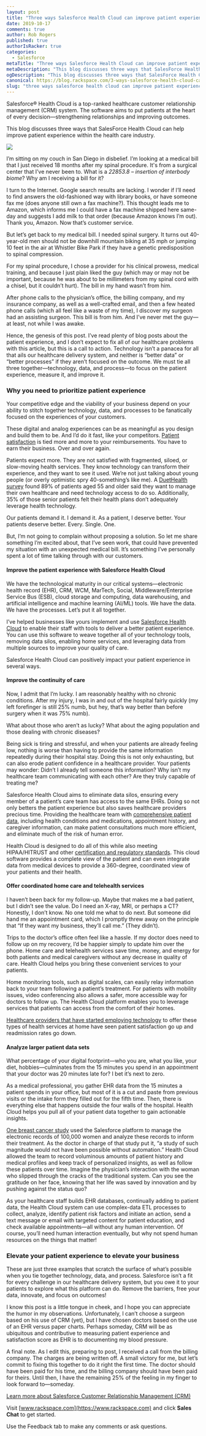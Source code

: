 ```yaml
---
layout: post
title: "Three ways Salesforce Health Cloud can improve patient experience"
date: 2019-10-17
comments: true
author: Rob Rogers
published: true
authorIsRacker: true
categories:
  - Salesforce
metaTitle: "Three ways Salesforce Health Cloud can improve patient experience"
metaDescription: "This blog discusses three ways that SalesForce Health Cloud can help improve patient experience within the health care industry."
ogDescription: "This blog discusses three ways that SalesForce Health Cloud can help improve patient experience within the health care industry."
canonical: https://blog.rackspace.com/3-ways-salesforce-health-cloud-can-improve-patient-experience/
slug: "three ways salesforce health cloud can improve patient experience" 
---
```


Salesforce&reg; Health Cloud is a top-ranked healthcare customer relationship
management (CRM) system. The software aims to put patients at the heart of
every decision&mdash;strengthening relationships and improving outcomes.

This blog discusses three ways that SalesForce Health Cloud can help
improve patient experience within the health care industry.

<!--more-->
![](Picture1.png)

I’m sitting on my couch in San Diego in disbelief. I’m looking at a medical bill
that I just received 18 months after my spinal procedure. It's from a surgical
center that I’ve never been to. What is a *22853.8 – insertion of interbody biome*?
Why am I receiving a bill for it?

I turn to the Internet. Google search results are lacking. I wonder if I’ll need
to find answers the old-fashioned way with library books, or have someone fax me
(does anyone still own a fax machine?). This thought leads me to Amazon, which
informs me I could have a fax machine shipped here same-day and suggests I add
milk to that order (because Amazon knows I’m out). Thank you, Amazon. Now that’s
customer service.

But let’s get back to my medical bill. I needed spinal surgery. It turns out
40-year-old men should not be downhill mountain biking at 35 mph or jumping 10
feet in the air at Whistler Bike Park if they have a genetic predisposition to
spinal compression.

For my spinal procedure, I chose a provider for his clinical prowess, medical
training, and because I just plain liked the guy (which may or may not be
important, because he was about to be millimeters from my spinal cord with a
chisel, but it couldn’t hurt). The bill in my hand wasn’t from him.

After phone calls to the physician’s office, the billing company, and my
insurance company, as well as a well-crafted email, and then a few heated phone
calls (which all feel like a waste of my time), I discover my surgeon had an
assisting surgeon. This bill is from him. And I’ve never met the guy&mdash;at
least, not while I was awake.

Hence, the genesis of this post. I’ve read plenty of blog posts about the patient
experience, and I don’t expect to fix all of our healthcare problems with this
article, but this is a call to action. Technology isn’t a panacea for all that
ails our healthcare delivery system, and neither is “better data” or “better
processes” if they aren’t focused on the outcome. We must tie all three
together&mdash;technology, data, and process&mdash;to focus on the patient
experience, measure it, and improve it.

### Why you need to prioritize patient experience

Your competitive edge and the viability of your business depend on your ability
to stitch together technology, data, and processes to be fanatically focused on
the experiences of your customers.

These digital and analog experiences can be as meaningful as you design and
build them to be. And I’d do it fast, like your competitors.
[Patient satisfaction](https://www.accessefm.com/blog/how-does-patient-satisfaction-impact-reimbursement)
is tied more and more to your reimbursements. You have to earn their business.
Over and over again.

Patients expect more. They are not satisfied with fragmented, siloed, or
slow-moving health services. They know technology can transform their experience,
and they want to see it used. We’re not just talking about young people (or overly
optimistic spry 40-something’s like me). A
[DuetHealth survey](https://www.duethealth.com/patient-engagement-stats-that-keep-hospital-ceos-up-at-night/)
found 89% of patients aged 55 and older said they want to manage their own
healthcare and need technology access to do so. Additionally, 35% of those senior
patients felt their health plans don’t adequately leverage health technology.

Our patients demand it. I demand it. As a patient, I deserve better. Your
patients deserve better. Every. Single. One.

But, I’m not going to complain without proposing a solution. So let me share
something I’m excited about, that I’ve seen work, that could have prevented my
situation with an unexpected medical bill. It’s something I’ve personally spent
a lot of time talking through with our customers.

#### Improve the patient experience with Salesforce Health Cloud

We have the technological maturity in our critical systems&mdash;electronic
health record (EHR), CRM, WCM, MarTech, Social, Middleware/Enterprise Service
Bus (ESB), cloud storage and computing, data warehousing, and artificial
intelligence and machine learning (AI/ML) tools. We have the data. We have the
processes. Let’s put it all together.

I’ve helped businesses like yours implement and use
[Salesforce Health Cloud](https://www.salesforce.com/solutions/industries/healthcare/health-cloud/)
to enable their staff with tools to deliver a better patient experience. You
can use this software to weave together all of your technology tools, removing
data silos, enabling home services, and leveraging data from multiple sources
to improve your quality of care.

Salesforce Health Cloud can positively impact your patient experience in several
ways.

#### Improve the continuity of care

Now, I admit that I’m lucky. I am reasonably healthy with no chronic conditions.
After my injury, I was in and out of the hospital fairly quickly (my left
forefinger is still 25% numb, but hey, that’s way better than before surgery
when it was 75% numb).

What about those who aren’t as lucky? What about the aging population and those
dealing with chronic diseases?

Being sick is tiring and stressful, and when your patients are already feeling
low, nothing is worse than having to provide the same information repeatedly
during their hospital stay. Doing this is not only exhausting, but can also
erode patient confidence in a healthcare provider. Your patients may wonder:
Didn’t I already tell someone this information? Why isn’t my healthcare team
communicating with each other? Are they truly capable of treating me?

Salesforce Health Cloud aims to eliminate data silos, ensuring every member of
a patient’s care team has access to the same EHRs. Doing so not only betters the
patient experience but also saves healthcare providers precious time. Providing
the healthcare team with
[comprehensive patient data](https://relationedge.com/6-best-practices-for-managing-and-cleaning-your-salesforce-data/),
including health conditions and medications, appointment history, and caregiver
information, can make patient consultations much more efficient, and eliminate
much of the risk of human error.

Health Cloud is designed to do all of this while also meeting HIPAA/HITRUST and
other [certification and regulatory standards](https://compliance.salesforce.com/en/services/health-cloud).
This cloud software provides a complete view of the patient and can even integrate
data from medical devices to provide a 360-degree, coordinated view of your
patients and their health.

#### Offer coordinated home care and telehealth services

I haven’t been back for my follow-up. Maybe that makes me a bad patient, but I
didn’t see the value. Do I need an X-ray, MRI, or perhaps a CT? Honestly, I don’t
know. No one told me what to do next. But someone did hand me an appointment card,
which I promptly threw away on the principle that “If they want my business,
they’ll call me.” (They didn’t).

Trips to the doctor’s office often feel like a hassle. If my doctor does need
to follow up on my recovery, I’d be happier simply to update him over the phone.
Home care and telehealth services save time, money, and energy for both patients
and medical caregivers without any decrease in quality of care. Health Cloud
helps you bring these convenient services to your patients.

Home monitoring tools, such as digital scales, can easily relay information back
to your team following a patient’s treatment. For patients with mobility issues,
video conferencing also allows a safer, more accessible way for doctors to follow
up. The Health Cloud platform enables you to leverage services that patients can
access from the comfort of their homes.

[Healthcare providers that have started employing technology](https://www.salesforce.com/form/industries/age-of-the-patient-ebook/)
to offer these types of health services at home have seen patient satisfaction
go up and readmission rates go down.

#### Analyze larger patient data sets

What percentage of your digital footprint&mdash;who you are, what you like, your
diet, hobbies&mdash;culminates from the 15 minutes you spend in an appointment
that your doctor was 20 minutes late for? I bet it’s next to zero.

As a medical professional, you gather EHR data from the 15 minutes a patient
spends in your office, but most of it is a cut and paste from previous visits
or the intake form they filled out for the fifth time. Then, there is everything
else that happens outside the four walls of the hospital. Health Cloud helps you
pull all of your patient data together to gain actionable insights.

[One breast cancer study](https://www.salesforce.com/customer-success-stories/uc-health/)
used the Salesforce platform to manage the electronic records of 100,000 women
and analyze these records to inform their treatment. As the doctor in charge of
that study put it, “a study of such magnitude would not have been possible
without automation.” Health Cloud allowed the team to record voluminous amounts
of patient history and medical profiles and keep track of personalized insights,
as well as follow these patients over time. Imagine the physician’s interaction
with the woman who slipped through the cracks of the traditional system. Can you
see the gratitude on her face, knowing that her life was saved by innovation and
by pushing against the status quo?

As your healthcare staff builds EHR databases, continually adding to patient data,
the Health Cloud system can use complex-data ETL processes to collect, analyze,
identify patient risk factors and initiate an action, send a text message or
email with targeted content for patient education, and check available
appointments&mdash;all without any human intervention. Of course, you’ll need
human interaction eventually, but why not spend human resources on the things
that matter!

### Elevate your patient experience to elevate your business

These are just three examples that scratch the surface of what’s possible when
you tie together technology, data, and process. Salesforce isn’t a fit for every
challenge in our healthcare delivery system, but you owe it to your patients to
explore what this platform can do. Remove the barriers, free your data, innovate,
and focus on outcomes!

I know this post is a little tongue in cheek, and I hope you can appreciate the
humor in my observations. Unfortunately, I can’t choose a surgeon based on his
use of CRM (yet), but I have chosen doctors based on the use of an EHR versus
paper charts. Perhaps someday, CRM will be as ubiquitous and contributive to
measuring patient experience and satisfaction score as EHR is to documenting my
blood pressure.

A final note. As I edit this, preparing to post, I received a call from the
billing company. The charges are being written off. A small victory for me, but
let’s commit to fixing this together to do it right the first time. The doctor
should have been paid for his time, and the billing company should have been paid
for theirs. Until then, I have the remaining 25% of the feeling in my finger to
look forward to&mdash;someday.

<a class="cta purple" id="cta" href="https://www.rackspace.com/salesforce">Learn more about Salesforce Customer Relationship Management (CRM)</a>

Visit [www.rackspace.com](https://www.rackspace.com) and click **Sales Chat**
to get started.

Use the Feedback tab to make any comments or ask questions.


